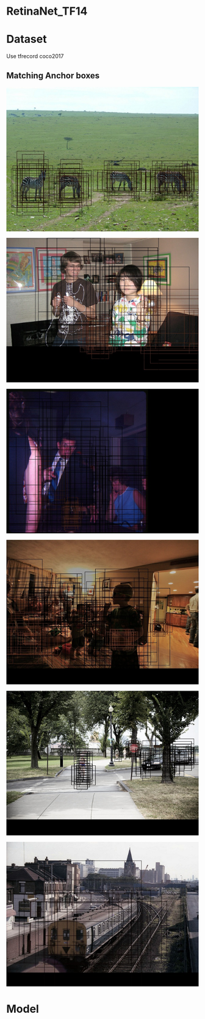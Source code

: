 # RetinaNet_TF14

# Dataset

Use tfrecord coco2017 

## Matching Anchor boxes
![](https://github.com/dattv/RetinaNet_TF14/blob/main/test_dataset_results/0_0.jpg)

![](https://github.com/dattv/RetinaNet_TF14/blob/main/test_dataset_results/0_1.jpg)

![](https://github.com/dattv/RetinaNet_TF14/blob/main/test_dataset_results/1_0.jpg)

![](https://github.com/dattv/RetinaNet_TF14/blob/main/test_dataset_results/98_1.jpg)

![](https://github.com/dattv/RetinaNet_TF14/blob/main/test_dataset_results/99_0.jpg)

![](https://github.com/dattv/RetinaNet_TF14/blob/main/test_dataset_results/99_1.jpg)


# Model
